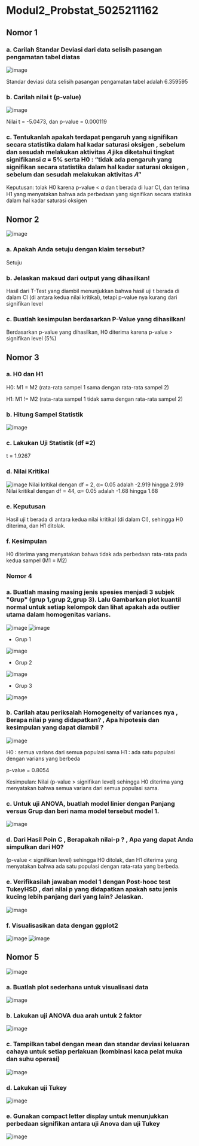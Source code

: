 # Modul2_Probstat_5025211162

## Nomor 1
### a. Carilah Standar Deviasi dari data selisih pasangan pengamatan tabel diatas
![image](https://user-images.githubusercontent.com/88318140/207237540-645b8376-ff5c-4a9b-aa8d-344205623231.png)

Standar deviasi data selisih pasangan pengamatan tabel adalah 6.359595

### b. Carilah nilai t (p-value)
![image](https://user-images.githubusercontent.com/88318140/207237717-478abae5-8bbf-43c2-a745-eff5eb1f8c1f.png)

Nilai t = -5.0473, dan p-value = 0.000119

### c. Tentukanlah apakah terdapat pengaruh yang signifikan secara statistika dalam hal kadar saturasi oksigen , sebelum dan sesudah melakukan aktivitas 𝐴 jika diketahui tingkat signifikansi 𝛼 = 5% serta H0 : “tidak ada pengaruh yang signifikan secara statistika dalam hal kadar saturasi oksigen , sebelum dan sesudah melakukan aktivitas 𝐴”
Keputusan: tolak H0 karena p-value < 𝛼 dan t berada di luar CI, dan terima H1 yang menyatakan bahwa ada perbedaan yang signifikan secara statiska dalam hal kadar saturasi oksigen

## Nomor 2
![image](https://user-images.githubusercontent.com/88318140/207238198-53910068-fd04-45a6-8df8-68c222aa5c71.png)

### a. Apakah Anda setuju dengan klaim tersebut?
Setuju
### b. Jelaskan maksud dari output yang dihasilkan! 
Hasil dari T-Test yang diambil menunjukkan bahwa hasil uji t berada di dalam CI (di antara kedua nilai kritikal), tetapi p-value nya kurang dari signifikan level

### c. Buatlah kesimpulan berdasarkan P-Value yang dihasilkan!
Berdasarkan p-value yang dihasilkan, H0 diterima karena p-value > signifikan level (5%)

## Nomor 3

### a. H0 dan H1
H0: M1 = M2 (rata-rata sampel 1 sama dengan rata-rata sampel 2)

H1: M1 != M2 (rata-rata sampel 1 tidak sama dengan rata-rata sampel 2)
### b. Hitung Sampel Statistik
![image](https://user-images.githubusercontent.com/88318140/207238427-5ae059f2-8734-4e29-ab67-38b0024c0525.png)
### c. Lakukan Uji Statistik (df =2)
t = 1.9267
### d. Nilai Kritikal
![image](https://user-images.githubusercontent.com/88318140/207239119-e09a8a0f-d461-499b-81cc-3e33a21f7a5c.png)
Nilai kritikal dengan df = 2, α= 0.05 adalah -2.919 hingga 2.919 Nilai kritikal dengan df = 44, α= 0.05 adalah -1.68 hingga 1.68
### e. Keputusan
Hasil uji t berada di antara kedua nilai kritikal (di dalam CI), sehingga H0 diterima, dan H1 ditolak.
### f. Kesimpulan
H0 diterima yang menyatakan bahwa tidak ada perbedaan rata-rata pada kedua sampel (M1 = M2)

### Nomor 4
### a. Buatlah masing masing jenis spesies menjadi  3 subjek "Grup" (grup 1,grup 2,grup 3). Lalu Gambarkan plot kuantil normal untuk setiap kelompok dan lihat apakah ada outlier utama dalam homogenitas varians.
![image](https://user-images.githubusercontent.com/88318140/207239615-34a59a69-16f4-4140-898f-b489ddde99e2.png)
![image](https://user-images.githubusercontent.com/88318140/207239739-1c267b1c-ba3a-4441-91c9-58bbe1918e2b.png)

- Grup 1

![image](https://user-images.githubusercontent.com/88318140/207239795-81421761-98c0-4178-8f8c-2637c81c1d5f.png)

- Grup 2

![image](https://user-images.githubusercontent.com/88318140/207239862-b07d04a6-626b-48be-90b1-e529cea36edc.png)

- Grup 3

![image](https://user-images.githubusercontent.com/88318140/207239900-67fbc00a-dc30-4b07-9052-b9c7c85acc86.png)

### b. Carilah atau periksalah Homogeneity of variances nya , Berapa nilai p yang didapatkan? , Apa hipotesis dan kesimpulan yang dapat diambil ?
![image](https://user-images.githubusercontent.com/88318140/207240189-92935f51-15d3-49f0-b98b-193363106745.png)

H0 ∶ semua varians dari semua populasi sama
H1 ∶ ada satu populasi dengan varians yang berbeda

p-value = 0.8054

Kesimpulan: Nilai (p-value > signifikan level) sehingga H0 diterima yang menyatakan bahwa semua varians dari semua populasi sama.

### c. Untuk uji ANOVA, buatlah model linier dengan Panjang versus Grup dan beri nama model tersebut model 1.
![image](https://user-images.githubusercontent.com/88318140/207240726-f414147d-54cd-4c7c-9660-29d5ad16f510.png)

### d. Dari Hasil Poin C , Berapakah nilai-p ? ,  Apa yang dapat Anda simpulkan dari H0?
(p-value < signifikan level) sehingga H0 ditolak, dan H1 diterima yang menyatakan bahwa ada satu populasi dengan rata-rata yang berbeda.

### e. Verifikasilah jawaban model 1 dengan Post-hooc test TukeyHSD ,  dari nilai p yang didapatkan apakah satu jenis kucing lebih panjang dari yang lain? Jelaskan.
![image](https://user-images.githubusercontent.com/88318140/207240960-e21e3b07-bb8e-4ec5-a225-e82300159dae.png)

### f. Visualisasikan data dengan ggplot2
![image](https://user-images.githubusercontent.com/88318140/207241052-034f9677-aa16-4211-892c-789592f374e4.png)
![image](https://user-images.githubusercontent.com/88318140/207241081-dab8f1bc-05a1-4949-8610-291429203238.png)

## Nomor 5
![image](https://user-images.githubusercontent.com/88318140/207242438-2e4994e6-f96b-4189-b3f0-c72f2e53b360.png)

### a. Buatlah plot sederhana untuk visualisasi data 
![image](https://user-images.githubusercontent.com/88318140/207242013-c2226895-f69c-4835-ac2e-2ec53dfd33fc.png)

### b. Lakukan uji ANOVA dua arah untuk 2 faktor
![image](https://user-images.githubusercontent.com/88318140/207242058-f41b4ba6-50a2-404d-a5f7-4c8a0b437cdc.png)

### c. Tampilkan tabel dengan mean dan standar deviasi keluaran cahaya untuk setiap perlakuan (kombinasi kaca pelat muka dan suhu operasi)
![image](https://user-images.githubusercontent.com/88318140/207242154-9770d82f-c98f-44a2-8d73-491ba17b54b6.png)

### d. Lakukan uji Tukey
![image](https://user-images.githubusercontent.com/88318140/207242270-c665db17-b89a-470d-ac64-8a3ba31365d1.png)

### e. Gunakan compact letter display untuk menunjukkan perbedaan signifikan antara uji Anova dan uji Tukey
![image](https://user-images.githubusercontent.com/88318140/207242384-a7a21c31-1e0d-46c5-9b6d-19eb87e7543e.png)

